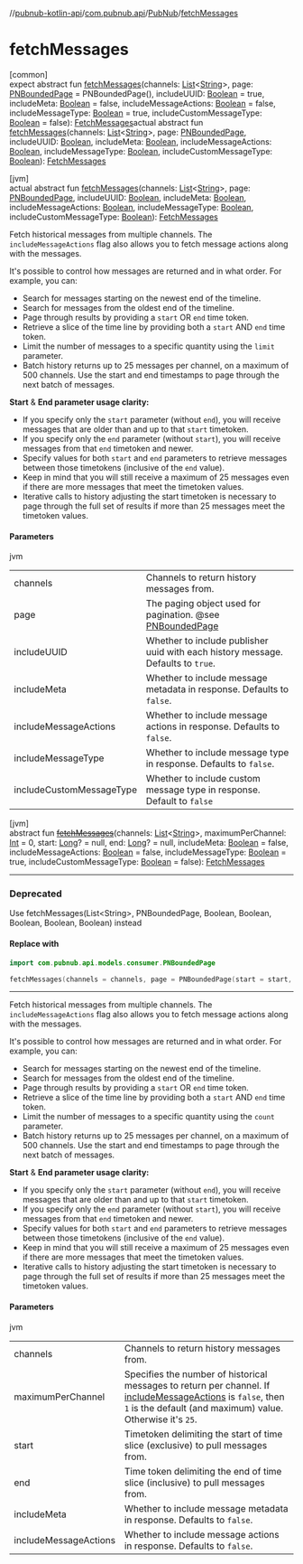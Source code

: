 //[pubnub-kotlin-api](../../../index.md)/[com.pubnub.api](../index.md)/[PubNub](index.md)/[fetchMessages](fetch-messages.md)

# fetchMessages

[common]\
expect abstract fun [fetchMessages](fetch-messages.md)(channels: [List](https://kotlinlang.org/api/latest/jvm/stdlib/kotlin-stdlib/kotlin.collections/-list/index.html)&lt;[String](https://kotlinlang.org/api/latest/jvm/stdlib/kotlin-stdlib/kotlin/-string/index.html)&gt;, page: [PNBoundedPage](../../../../../pubnub-kotlin/pubnub-kotlin-core-api/pubnub-kotlin-core-api/com.pubnub.api.models.consumer/-p-n-bounded-page/index.md) = PNBoundedPage(), includeUUID: [Boolean](https://kotlinlang.org/api/latest/jvm/stdlib/kotlin-stdlib/kotlin/-boolean/index.html) = true, includeMeta: [Boolean](https://kotlinlang.org/api/latest/jvm/stdlib/kotlin-stdlib/kotlin/-boolean/index.html) = false, includeMessageActions: [Boolean](https://kotlinlang.org/api/latest/jvm/stdlib/kotlin-stdlib/kotlin/-boolean/index.html) = false, includeMessageType: [Boolean](https://kotlinlang.org/api/latest/jvm/stdlib/kotlin-stdlib/kotlin/-boolean/index.html) = true, includeCustomMessageType: [Boolean](https://kotlinlang.org/api/latest/jvm/stdlib/kotlin-stdlib/kotlin/-boolean/index.html) = false): [FetchMessages](../../com.pubnub.api.endpoints/-fetch-messages/index.md)actual abstract fun [fetchMessages](fetch-messages.md)(channels: [List](https://kotlinlang.org/api/latest/jvm/stdlib/kotlin-stdlib/kotlin.collections/-list/index.html)&lt;[String](https://kotlinlang.org/api/latest/jvm/stdlib/kotlin-stdlib/kotlin/-string/index.html)&gt;, page: [PNBoundedPage](../../../../../pubnub-kotlin/pubnub-kotlin-core-api/pubnub-kotlin-core-api/com.pubnub.api.models.consumer/-p-n-bounded-page/index.md), includeUUID: [Boolean](https://kotlinlang.org/api/latest/jvm/stdlib/kotlin-stdlib/kotlin/-boolean/index.html), includeMeta: [Boolean](https://kotlinlang.org/api/latest/jvm/stdlib/kotlin-stdlib/kotlin/-boolean/index.html), includeMessageActions: [Boolean](https://kotlinlang.org/api/latest/jvm/stdlib/kotlin-stdlib/kotlin/-boolean/index.html), includeMessageType: [Boolean](https://kotlinlang.org/api/latest/jvm/stdlib/kotlin-stdlib/kotlin/-boolean/index.html), includeCustomMessageType: [Boolean](https://kotlinlang.org/api/latest/jvm/stdlib/kotlin-stdlib/kotlin/-boolean/index.html)): [FetchMessages](../../com.pubnub.api.endpoints/-fetch-messages/index.md)

[jvm]\
actual abstract fun [fetchMessages](fetch-messages.md)(channels: [List](https://kotlinlang.org/api/latest/jvm/stdlib/kotlin-stdlib/kotlin.collections/-list/index.html)&lt;[String](https://kotlinlang.org/api/latest/jvm/stdlib/kotlin-stdlib/kotlin/-string/index.html)&gt;, page: [PNBoundedPage](../../../../../pubnub-kotlin/pubnub-kotlin-core-api/pubnub-kotlin-core-api/com.pubnub.api.models.consumer/-p-n-bounded-page/index.md), includeUUID: [Boolean](https://kotlinlang.org/api/latest/jvm/stdlib/kotlin-stdlib/kotlin/-boolean/index.html), includeMeta: [Boolean](https://kotlinlang.org/api/latest/jvm/stdlib/kotlin-stdlib/kotlin/-boolean/index.html), includeMessageActions: [Boolean](https://kotlinlang.org/api/latest/jvm/stdlib/kotlin-stdlib/kotlin/-boolean/index.html), includeMessageType: [Boolean](https://kotlinlang.org/api/latest/jvm/stdlib/kotlin-stdlib/kotlin/-boolean/index.html), includeCustomMessageType: [Boolean](https://kotlinlang.org/api/latest/jvm/stdlib/kotlin-stdlib/kotlin/-boolean/index.html)): [FetchMessages](../../com.pubnub.api.endpoints/-fetch-messages/index.md)

Fetch historical messages from multiple channels. The `includeMessageActions` flag also allows you to fetch message actions along with the messages.

It's possible to control how messages are returned and in what order. For example, you can:

- 
   Search for messages starting on the newest end of the timeline.
- 
   Search for messages from the oldest end of the timeline.
- 
   Page through results by providing a `start` OR `end` time token.
- 
   Retrieve a slice of the time line by providing both a `start` AND `end` time token.
- 
   Limit the number of messages to a specific quantity using the `limit` parameter.
- 
   Batch history returns up to 25 messages per channel, on a maximum of 500 channels. Use the start and end timestamps to page through the next batch of messages.

**Start** & **End parameter usage clarity:**

- 
   If you specify only the `start` parameter (without `end`), you will receive messages that are older than and up to that `start` timetoken.
- 
   If you specify only the `end` parameter (without `start`), you will receive messages from that `end` timetoken and newer.
- 
   Specify values for both `start` and `end` parameters to retrieve messages between those timetokens (inclusive of the `end` value).
- 
   Keep in mind that you will still receive a maximum of 25 messages even if there are more messages that meet the timetoken values.
- 
   Iterative calls to history adjusting the start timetoken is necessary to page through the full set of results if more than 25 messages meet the timetoken values.

#### Parameters

jvm

| | |
|---|---|
| channels | Channels to return history messages from. |
| page | The paging object used for pagination. @see [PNBoundedPage](../../../../../pubnub-kotlin/pubnub-kotlin-core-api/pubnub-kotlin-core-api/com.pubnub.api.models.consumer/-p-n-bounded-page/index.md) |
| includeUUID | Whether to include publisher uuid with each history message. Defaults to `true`. |
| includeMeta | Whether to include message metadata in response.     Defaults to `false`. |
| includeMessageActions | Whether to include message actions in response.     Defaults to `false`. |
| includeMessageType | Whether to include message type in response.     Defaults to `false`. |
| includeCustomMessageType | Whether to include custom message type in response. Default to `false` |

[jvm]\
abstract fun [~~fetchMessages~~](fetch-messages.md)(channels: [List](https://kotlinlang.org/api/latest/jvm/stdlib/kotlin-stdlib/kotlin.collections/-list/index.html)&lt;[String](https://kotlinlang.org/api/latest/jvm/stdlib/kotlin-stdlib/kotlin/-string/index.html)&gt;, maximumPerChannel: [Int](https://kotlinlang.org/api/latest/jvm/stdlib/kotlin-stdlib/kotlin/-int/index.html) = 0, start: [Long](https://kotlinlang.org/api/latest/jvm/stdlib/kotlin-stdlib/kotlin/-long/index.html)? = null, end: [Long](https://kotlinlang.org/api/latest/jvm/stdlib/kotlin-stdlib/kotlin/-long/index.html)? = null, includeMeta: [Boolean](https://kotlinlang.org/api/latest/jvm/stdlib/kotlin-stdlib/kotlin/-boolean/index.html) = false, includeMessageActions: [Boolean](https://kotlinlang.org/api/latest/jvm/stdlib/kotlin-stdlib/kotlin/-boolean/index.html) = false, includeMessageType: [Boolean](https://kotlinlang.org/api/latest/jvm/stdlib/kotlin-stdlib/kotlin/-boolean/index.html) = true, includeCustomMessageType: [Boolean](https://kotlinlang.org/api/latest/jvm/stdlib/kotlin-stdlib/kotlin/-boolean/index.html) = false): [FetchMessages](../../com.pubnub.api.endpoints/-fetch-messages/index.md)

---

### Deprecated

Use fetchMessages(List&lt;String&gt;, PNBoundedPage, Boolean, Boolean, Boolean, Boolean, Boolean) instead

#### Replace with

```kotlin
import com.pubnub.api.models.consumer.PNBoundedPage

```
```kotlin
fetchMessages(channels = channels, page = PNBoundedPage(start = start, end = end, limit = maximumPerChannel),includeMeta = includeMeta, includeMessageActions = includeMessageActions, includeMessageType = includeMessageType)
```
---

Fetch historical messages from multiple channels. The `includeMessageActions` flag also allows you to fetch message actions along with the messages.

It's possible to control how messages are returned and in what order. For example, you can:

- 
   Search for messages starting on the newest end of the timeline.
- 
   Search for messages from the oldest end of the timeline.
- 
   Page through results by providing a `start` OR `end` time token.
- 
   Retrieve a slice of the time line by providing both a `start` AND `end` time token.
- 
   Limit the number of messages to a specific quantity using the `count` parameter.
- 
   Batch history returns up to 25 messages per channel, on a maximum of 500 channels. Use the start and end timestamps to page through the next batch of messages.

**Start** & **End parameter usage clarity:**

- 
   If you specify only the `start` parameter (without `end`), you will receive messages that are older than and up to that `start` timetoken.
- 
   If you specify only the `end` parameter (without `start`), you will receive messages from that `end` timetoken and newer.
- 
   Specify values for both `start` and `end` parameters to retrieve messages between those timetokens (inclusive of the `end` value).
- 
   Keep in mind that you will still receive a maximum of 25 messages even if there are more messages that meet the timetoken values.
- 
   Iterative calls to history adjusting the start timetoken is necessary to page through the full set of results if more than 25 messages meet the timetoken values.

#### Parameters

jvm

| | |
|---|---|
| channels | Channels to return history messages from. |
| maximumPerChannel | Specifies the number of historical messages to return per channel.     If [includeMessageActions](fetch-messages.md) is `false`, then `1` is the default (and maximum) value.     Otherwise it's `25`. |
| start | Timetoken delimiting the start of time slice (exclusive) to pull messages from. |
| end | Time token delimiting the end of time slice (inclusive) to pull messages from. |
| includeMeta | Whether to include message metadata in response.     Defaults to `false`. |
| includeMessageActions | Whether to include message actions in response.     Defaults to `false`. |
